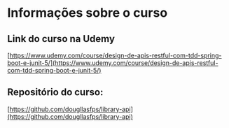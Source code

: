 # Informações sobre o curso

## Link do curso na Udemy
[https://www.udemy.com/course/design-de-apis-restful-com-tdd-spring-boot-e-junit-5/](https://www.udemy.com/course/design-de-apis-restful-com-tdd-spring-boot-e-junit-5/)

## Repositório do curso:
[https://github.com/dougllasfps/library-api](https://github.com/dougllasfps/library-api)